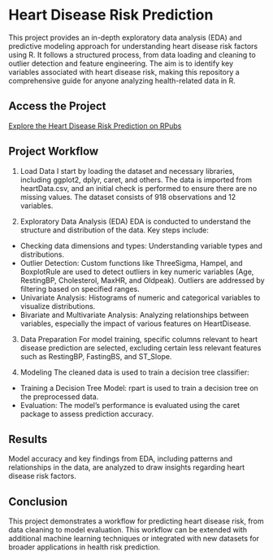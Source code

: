 # Heart Disease Risk Prediction
This project provides an in-depth exploratory data analysis (EDA) and predictive modeling approach for understanding heart disease risk factors using R. 
It follows a structured process, from data loading and cleaning to outlier detection and feature engineering. 
The aim is to identify key variables associated with heart disease risk, making this repository a comprehensive guide for anyone analyzing health-related data in R.

## Access the Project
[Explore the Heart Disease Risk Prediction on RPubs](https://rpubs.com/jasminemutia/1241036)

## Project Workflow
1. Load Data
I start by loading the dataset and necessary libraries, including ggplot2, dplyr, caret, and others.
The data is imported from heartData.csv, and an initial check is performed to ensure there are no missing values.
The dataset consists of 918 observations and 12 variables.

2. Exploratory Data Analysis (EDA)
EDA is conducted to understand the structure and distribution of the data. Key steps include:
- Checking data dimensions and types: Understanding variable types and distributions.
- Outlier Detection: Custom functions like ThreeSigma, Hampel, and BoxplotRule are used to detect outliers in key numeric variables (Age, RestingBP, Cholesterol, MaxHR, and Oldpeak). Outliers are addressed by filtering based on specified ranges.
- Univariate Analysis: Histograms of numeric and categorical variables to visualize distributions.
- Bivariate and Multivariate Analysis: Analyzing relationships between variables, especially the impact of various features on HeartDisease.

3. Data Preparation
For model training, specific columns relevant to heart disease prediction are selected, excluding certain less relevant features such as RestingBP, FastingBS, and ST_Slope.

4. Modeling
The cleaned data is used to train a decision tree classifier:
- Training a Decision Tree Model: rpart is used to train a decision tree on the preprocessed data.
- Evaluation: The model’s performance is evaluated using the caret package to assess prediction accuracy.

## Results
Model accuracy and key findings from EDA, including patterns and relationships in the data, are analyzed to draw insights regarding heart disease risk factors.

## Conclusion
This project demonstrates a workflow for predicting heart disease risk, from data cleaning to model evaluation. 
This workflow can be extended with additional machine learning techniques or integrated with new datasets for broader applications in health risk prediction.
